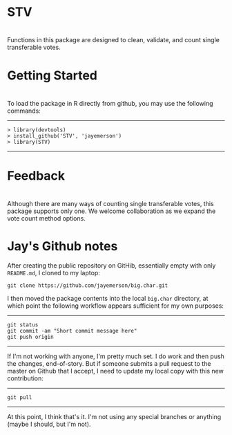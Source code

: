 # STV
#
Functions in this package are designed to clean, validate, and count single transferable votes.

# Getting Started
#
To load the package in R directly from github, you may use the following commands:

---
    > library(devtools)
    > install_github('STV', 'jayemerson')
    > library(STV)
---

# Feedback
#
Although there are many ways of counting single transferable votes, this package supports only one. We welcome collaboration as we expand the vote count method options.

# Jay's Github notes

After creating the public repository on GitHib, essentially empty
with only `README.md`, I cloned to my laptop:

    git clone https://github.com/jayemerson/big.char.git
    
I then moved the package contents into the local `big.char` directory,
at which point the following workflow appears sufficient for my own
purposes:

---
    git status
    git commit -am "Short commit message here"
    git push origin
---

If I'm not working with anyone, I'm pretty much set.  I do work and then
push the changes, end-of-story.  But if someone submits a pull request
to the master on Github that I accept, I need to update my local copy
with this new contribution:

---
    git pull
---

At this point, I think that's it.  I'm not using any special branches
or anything (maybe I should, but I'm not).
